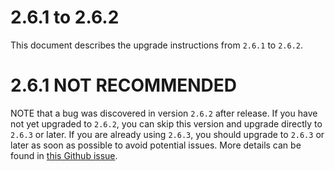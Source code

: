 # 2.6.1 to 2.6.2

This document describes the upgrade instructions from `2.6.1` to `2.6.2`.

# 2.6.1 NOT RECOMMENDED
NOTE that a bug was discovered in version `2.6.2` after release. If you have not yet upgraded to `2.6.2`, you can skip this version and upgrade directly to `2.6.3` or later. If you are already using `2.6.3`, you should upgrade to `2.6.3` or later as soon as possible to avoid potential issues. More details can be found in [this Github issue](https://github.com/NASA-AMMOS/aerie/pull/1435).
